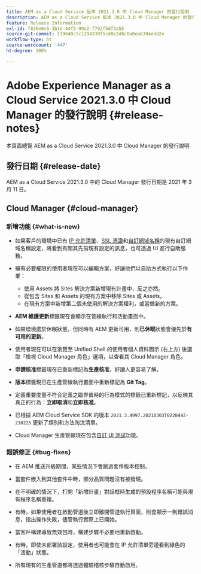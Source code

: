 ```yaml
---
title: AEM as a Cloud Service 版本 2021.3.0 中 Cloud Manager 的發行說明
description: AEM as a Cloud Service 版本 2021.3.0 中 Cloud Manager 的發行說明
feature: Release Information
exl-id: f826e0c6-3b1d-44f5-99a2-f792f5df3a55
source-git-commit: 119648c5c1294339f5cd0e2d8c0a0ea6304edd2e
workflow-type: ht
source-wordcount: '447'
ht-degree: 100%

---
```


# Adobe Experience Manager as a Cloud Service 2021.3.0 中 Cloud Manager 的發行說明 {#release-notes}

本頁面總覽 AEM as a Cloud Service 2021.3.0 中 Cloud Manager 的發行說明

## 發行日期 {#release-date}

AEM as a Cloud Service 2021.3.0 中的 Cloud Manager 發行日期是 2021 年 3 月 11 日。

## Cloud Manager {#cloud-manager}

### 新增功能 {#what-is-new}

* 如果客戶的環境中已有 [IP 允許清單](/help/implementing/cloud-manager/ip-allow-lists/managing-ip-allow-lists.md#pre-existing-cdn)、[SSL 憑證](/help/implementing/cloud-manager/managing-ssl-certifications/managing-certificates.md#pre-existing-cdn)和[自訂網域名稱](/help/implementing/cloud-manager/custom-domain-names/check-domain-name-status.md#pre-existing-cdn)的現有自訂網域名稱設定，將看到有關其先前現有設定的訊息，也可透過 UI 進行自助服務。

* 擁有必要權限的使用者現在可以編輯方案，好讓他們以自助方式執行以下作業：
   * 使用 Assets 將 Sites 解決方案新增現有計畫中，反之亦然。
   * 從包含 Sites 和 Assets 的現有方案中移除 Sites 或 Assets。
   * 在現有方案中新增第二個未使用的解決方案權利，或當做新的方案。

* **AEM 維護更新**&#x200B;標籤現在會顯示在管線執行和活動畫面中。

* 如果環境處於休眠狀態，但同時有 AEM 更新可用，則&#x200B;**已休眠**&#x200B;狀態會優先於&#x200B;**有可用的更新**。

* 使用者現在可以在瀏覽至 Unified Shell 的使用者個人資料圖示 (右上方) 後選取「檢視 Cloud Manager 角色」選項，以查看其 Cloud Manager 角色。

* **申請核准**&#x200B;標籤現在已重新標記為&#x200B;**生產核准**，好讓人更容易了解。

* **版本**&#x200B;標籤現已在生產管線執行畫面中重新標記為 **Git Tag**。

* 定義重要度量不符合定義之臨界值時的行為模式的標籤已重新標記，以反映其真正的行為：**立即取消**&#x200B;和&#x200B;**立即核准**。

* 已根據 AEM Cloud Service SDK 的版本 `2021.3.4997.20210303T022849Z-210225` 更新了類別和方法淘汰清單。

* Cloud Manager 生產管線現在包含[自訂 UI 測試](/help/implementing/cloud-manager/functional-testing.md#custom-ui-testing)功能。

### 錯誤修正  {#bug-fixes}

* 在 AEM 推送升級期間，某些情況下會跳過套件版本控制。

* 當套件嵌入到其他套件中時，部分品質問題沒有被發現。

* 在不明確的情況下，打開「新增計畫」對話框時生成的預設程序名稱可能與現有程序名稱重複。

* 有時，如果使用者在啟動管道後立即離開管道執行頁面，則會顯示一則錯誤消息，指出操作失敗，儘管執行實際上已開始。

* 當客戶構建導致無效包時，構建步驟不必要地重新啟動。

* 有時，即使未部署該設定，使用者也可能會在 IP 允許清單旁邊看到綠色的「活動」狀態。

* 所有現有的生產管道都將透過體驗稽核步驟自動啟用。
